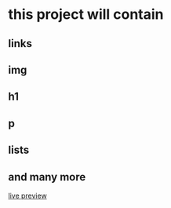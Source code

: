 # this project will contain

## links

## img

## h1

## p

## lists

## and many more

[live preview](https://ahmedmadhih.github.io/odin-recipes/)
